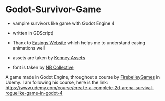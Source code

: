 # Godot-Survivor-Game
* vampire survivors like game with Godot Engine 4 
* written in GDScript)

* Thanx to [Easings Website](https://easings.net/en) which helps me to understand easing animations well
* assets are taken by [Kenney Assets](https://www.kenney.nl/assets/tiny-dungeon)
* font is taken by [NB Collective](https://nimblebeastscollective.itch.io/nb-pixel-font-bundle)


A game made in Godot Engine, throughout a course by [FirebelleyGames](https://www.youtube.com/@FirebelleyGames) in Udemy.
I am following his course, here is the link: https://www.udemy.com/course/create-a-complete-2d-arena-survival-roguelike-game-in-godot-4
